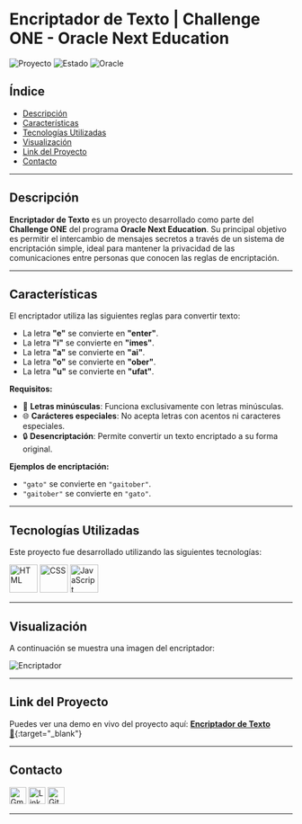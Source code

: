 # **Encriptador de Texto | Challenge ONE - Oracle Next Education**

![Proyecto](https://img.shields.io/badge/version-1.0-blue) ![Estado](https://img.shields.io/badge/status-terminado-brightgreen) ![Oracle](https://img.shields.io/badge/oracle-latura%20latam-orange)

## **Índice**

- [Descripción](#descripción)
- [Características](#características)
- [Tecnologías Utilizadas](#tecnologías-utilizadas)
- [Visualización](#visualización)
- [Link del Proyecto](#link-del-proyecto)
- [Contacto](#contacto)

---

## **Descripción**

**Encriptador de Texto** es un proyecto desarrollado como parte del **Challenge ONE** del programa **Oracle Next Education**. Su principal objetivo es permitir el intercambio de mensajes secretos a través de un sistema de encriptación simple, ideal para mantener la privacidad de las comunicaciones entre personas que conocen las reglas de encriptación.

---

## **Características**

El encriptador utiliza las siguientes reglas para convertir texto:

- La letra **"e"** se convierte en **"enter"**.
- La letra **"i"** se convierte en **"imes"**.
- La letra **"a"** se convierte en **"ai"**.
- La letra **"o"** se convierte en **"ober"**.
- La letra **"u"** se convierte en **"ufat"**.

**Requisitos:**

- 🚀 **Letras minúsculas**: Funciona exclusivamente con letras minúsculas.
- 🌐 **Carácteres especiales**: No acepta letras con acentos ni caracteres especiales.
- 🔒 **Desencriptación**: Permite convertir un texto encriptado a su forma original.

**Ejemplos de encriptación:**

- `"gato"` se convierte en `"gaitober"`.
- `"gaitober"` se convierte en `"gato"`.

---

## **Tecnologías Utilizadas**

Este proyecto fue desarrollado utilizando las siguientes tecnologías:

  <img src="https://img.icons8.com/color/344/html-5--v1.png" alt="HTML" width="50"/> <img src="https://img.icons8.com/color/344/css3.png" alt="CSS" width="50"/> <img src="https://img.icons8.com/color/344/javascript--v1.png" alt="JavaScript" width="50"/>

---

## **Visualización**

A continuación se muestra una imagen del encriptador:

![Encriptador](https://github.com/user-attachments/assets/ed5d7e50-9685-4c89-a7b3-09dea0e291d3) <!-- Reemplaza 'ruta/a/imagen.jpg' con la ubicación de tu imagen -->

---

## **Link del Proyecto**

Puedes ver una demo en vivo del proyecto aquí: [**Encriptador de Texto 🔗**](https://lisbeth-callata.github.io/Encriptador-de-texto/){:target="_blank"}

---

## **Contacto**

<a href="mailto:lisbeth2536@gmail.com"><img src="https://img.icons8.com/fluency/48/000000/gmail.png" alt="Gmail" width="30" height="30"/></a>
<a href="https://www.linkedin.com/in/tu-perfil" target="_blank"><img src="https://cdn1.iconfinder.com/data/icons/logotypes/32/circle-linkedin-512.png" alt="LinkedIn" width="30" height="30"/></a>
<a href="https://github.com/lisbeth-callata" target="_blank"><img src="https://cdn-icons-png.flaticon.com/512/25/25231.png" alt="GitHub" width="30" height="30"/></a>

---
